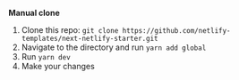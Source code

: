 **Manual clone**

1. Clone this repo: `git clone https://github.com/netlify-templates/next-netlify-starter.git`
2. Navigate to the directory and run `yarn add global`
3. Run `yarn dev`
4. Make your changes
